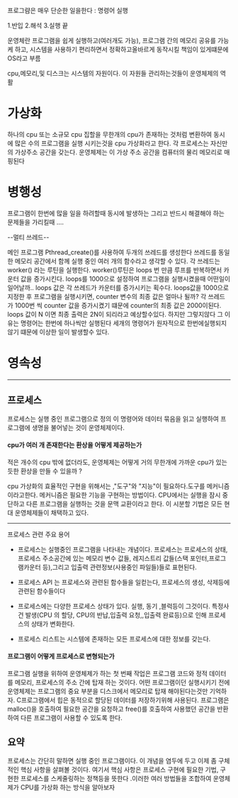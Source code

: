 프로그럄은 매우 단순한 일을한다 : 명령어 실행

1.반입 2.해석 3.실행
끝

운영체란 프로그램을 쉽게 실행하고(여러개도 가능), 프로그램 간의 메모리 공유를 가능케 하고,
시스템을 사용하기 편리하면서 정확하고올바르게 동작시킬 책임이 있게떄문에 OS라고 부름

cpu,메모리,및 디스크는 시스템의 자원이다. 이 자원들 관리하는것들이 운영체제의 역활

# 가상화

하나의 cpu 또는 소규모 cpu 집할을 무한개의 cpu가 존재하는 것처럼 변환하여 동시에 많은 수의 프로그램을 실행
시키는것을 cpu 가상화라고 한다.
각 프로세스는 자신만의 가상주소 공간을 갖는다. 운영체제는 이 가상 주소 공간을 컴퓨터의 물리 메모리로 매핑된다

# 병행성

프로그램이 한번에 많을 일을 하려할때 동시에 발생하는 그리고 반드시 해결해야 하는 문제들을 가리킬때 ....

--멀티 쓰레드--

메인 프로그램 Pthread_create()를 사용하여 두개의 쓰레드를 생성한다
쓰레드를 동일한 메모리 공간에서 함께 실행 중인 여러 개의 함수라고 생각할 수 있다.
각 쓰레드는 worker() 라는 루틴을 실행한다.
worker()루틴은 loops 번 만큼 루프를 반복하면서 카운터 값을 증가시킨다.
loops를 1000으로 설정하여 프로그램을 실행시켰을때 어떤일이 일어날까..
loops 값은 각 쓰레드가 카운터를 증가시키는 획수다.
loops값을 1000으로 지정한 후 프로그램을 실행시키면,
counter 변수의 최종 값은 얼마나 될까?
각 쓰레드가 1000번 씩 counter 값을 증가시켰기 떄문에 counter의 최종 값은 2000이된다.
loops 값이 N 이면 최종 출력은 2N이 되리라고 예상할수있다.
하지만 그렇지않다 그 이유는
명령어는 한번에 하나씩만 실행된다
세개의 명령어가 원자적으로 한번에실행되지않기 떄문에 이상한 일이 발생할수 있다.

# 영속성

---

## 프로세스

프로세스는 실행 중인 프로그램으로 정의
이 명령어와 데이터 묶음을 읽고 실행하여 프로그램에 생명을 불어넣는 것이 운영체제이다.

#### cpu가 여러 개 존재한다는 환상을 어떻게 제공하는가

적은 개수의 cpu 밖에 없더라도, 운영체제는 어떻게 거의 무한개에 가까운 cpu가 있는 듯한 환상을 만들 수 있을까 ?

cpu 가상화의 효율적인 구현을 위해서는 ,"도구"와 "지능"이 필요하다.도구를 메커니즘이라고한다. 메커니즘은 필요한 기능을 구현하는
방법이다. CPU에서는 실행을 잠시 중단하고 다른 프로그램을 실행하는 것을 문맥 교환이라고 한다. 이 시분할
기법은 모든 현대 운영체제들이 채택하고 있다.

---

프로세스 관련 주요 용어

- 프로세스는 실행중인 프로그램을 나타내는 개념이다. 프로세스는 프로세스의 상태, 프로세스 주소공간에 있는 메모리 변수 값들,
  레지스트리 값들(스택 포인터,프로그램카운터 등),그리고 입출력 관련정보(사용중인 파일들)들로 표현된다.

- 프로세스 API 는 프로세스와 관련된 함수들을 일컫는다,
  프로세스의 생성, 삭제등에 관련된 함수들이다

- 프로세스에는 다양한 프로세스 상태가 있다. 실행, 동기 ,블럭등이 그것이다.
  특정사건 발생(CPU 의 할당, CPU의 반납,입출력 요청,,입출력 완료등)으로 인해 프로세스의 상태가 변화한다.
- 프로세스 리스트는 시스템에 존재하는 모든 프로세스에 대한 정보를 갖는다.

#### 프로그램이 어떻게 프로세스로 변형되는가

프로그램 실행을 위하여 운영체제가 하는 첫 번째 작업은 프로그램 코드와 정적 데이터를 메모리, 프로세스의 주소 간에 탑재 하는 것이다.
어떤 프로그램이던 실행시키기 전에 운영체제는 프로그램의 중요 부분을 디스크에서 메모리로 탑재 해야된다는것만 기억하자.
C프로그램에서 힙은 동적으로 할당된 데이터를 저장하기위해 사용된다.
프로그램은 malloc()을 호출하여 필요한 공간을 요청하고 free()를 호출하여 사용했던 공간을 반환하여 다른 프로그램이 사용할 수 있도록 한다.

## 요약

프로세스는 간단히 말하면 실행 중인 프로그램이다. 이 개념을 염두에 두고 이제 좀 구체적인 핵심 사항을 살펴볼 것이다.
여기서 핵심 사항은 프로세스 구현에 필요한 기법, 구현한 프로세스를 스케줄링하는 정책등을 뜻한다 .이러한 여러 방법들을 조합하여 운영체제가
CPU를 가상화 하는 방식을 알아보자
